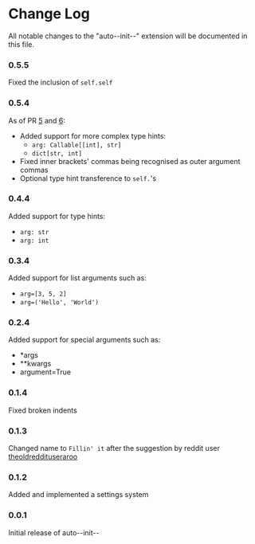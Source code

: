 # Change Log
All notable changes to the "auto--init--" extension will be documented in this file.

### 0.5.5
Fixed the inclusion of `self.self`

### 0.5.4
As of PR [5](https://github.com/hamolicious/Fillin-it/pull/5) and [6](https://github.com/hamolicious/Fillin-it/pull/6):
* Added support for more complex type hints:
  * `arg: Callable[[int], str]`
  * `dict[str, int]`
* Fixed inner brackets' commas being recognised as outer argument commas
* Optional type hint transference to `self.`'s

### 0.4.4
Added support for type hints:
* `arg: str`
* `arg: int`

### 0.3.4
Added support for list arguments such as:
* `arg=[3, 5, 2]`
* `arg=('Hello', 'World')`

### 0.2.4
Added support for special arguments such as:
- *args
- **kwargs
- argument=True

### 0.1.4
Fixed broken indents

### 0.1.3
Changed name to `Fillin' it` after the suggestion by reddit user [theoldreddituseraroo](https://www.reddit.com/user/theoldreddituseraroo/)

### 0.1.2
Added and implemented a settings system

### 0.0.1
Initial release of auto--init--